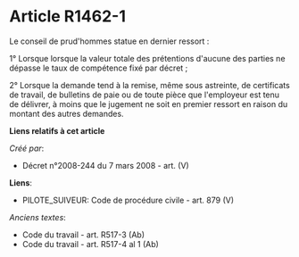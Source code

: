 # Article R1462-1

Le conseil de prud'hommes statue en dernier ressort :

1° Lorsque lorsque la valeur totale des prétentions d'aucune des parties ne dépasse le taux de compétence fixé par décret ;

2° Lorsque la demande tend à la remise, même sous astreinte, de certificats de travail, de bulletins de paie ou de toute
pièce que l'employeur est tenu de délivrer, à moins que le jugement ne soit en premier ressort en raison du montant des
autres demandes.

**Liens relatifs à cet article**

_Créé par_:

  - Décret n°2008-244 du 7 mars 2008 - art. (V)

**Liens**:

  - PILOTE_SUIVEUR: Code de procédure civile - art. 879 (V)

_Anciens textes_:

  - Code du travail - art. R517-3 (Ab)
  - Code du travail - art. R517-4 al 1 (Ab)
